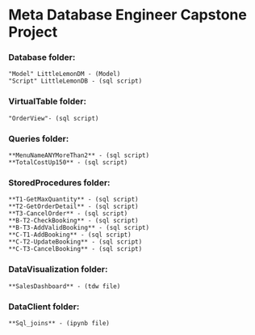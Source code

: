 # Meta Database Engineer Capstone Project

### Database folder:

    "Model" LittleLemonDM - (Model)
    "Script" LittleLemonDB - (sql script)

### VirtualTable folder:

    "OrderView"- (sql script)

### Queries folder:

    **MenuNameANYMoreThan2** - (sql script)
    **TotalCostUp150** - (sql script)

### StoredProcedures folder:

    **T1-GetMaxQuantity** - (sql script)
    **T2-GetOrderDetail** - (sql script)
    **T3-CancelOrder** - (sql script)
    **B-T2-CheckBooking** - (sql script)
    **B-T3-AddValidBooking** - (sql script)
    **C-T1-AddBooking** - (sql script)
    **C-T2-UpdateBooking** - (sql script)
    **C-T3-CancelBooking** - (sql script)

### DataVisualization folder:

    **SalesDashboard** - (tdw file)

### DataClient folder:

    **Sql_joins** - (ipynb file)
